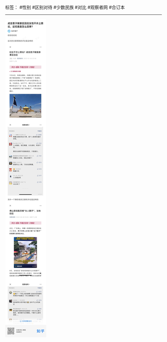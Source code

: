 标签： #性别 #区别对待 #少数民族 #对比 #观察者网 #合订本 
***
[![1673174267239.jpg](https://raw.githubusercontent.com/bluntvoice/mypic/main/1673174267239.jpg)](https://raw.githubusercontent.com/bluntvoice/mypic/main/1673174267239.jpg)